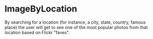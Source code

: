 # ImageByLocation
By searching for a location (for instance, a city, state, country, famous place) the user will get to see one of the most popular photos from that location based on Flickr "faves".
